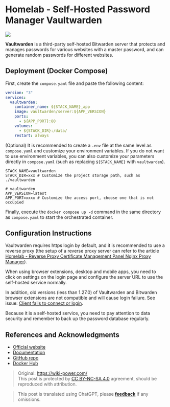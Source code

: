 # Homelab - Self-Hosted Password Manager Vaultwarden

![](https://img.wiki-power.com/d/wiki-media/img/20230304195414.jpg)

**Vaultwarden** is a third-party self-hosted Bitwarden server that protects and manages passwords for various websites with a master password, and can generate random passwords for different websites.

## Deployment (Docker Compose)

First, create the `compose.yaml` file and paste the following content:

```yaml title="compose.yaml"
version: "3"
services:
  vaultwarden:
    container_name: ${STACK_NAME}_app
    image: vaultwarden/server:${APP_VERSION}
    ports:
      - ${APP_PORT}:80
    volumes:
      - ${STACK_DIR}:/data/
    restart: always
```

(Optional) It is recommended to create a `.env` file at the same level as `compose.yaml` and customize your environment variables. If you do not want to use environment variables, you can also customize your parameters directly in `compose.yaml` (such as replacing `${STACK_NAME}` with `vaultwarden`).

```dotenv title=".env"
STACK_NAME=vaultwarden
STACK_DIR=xxx # Customize the project storage path, such as ./vaultwarden

# vaultwarden
APP_VERSION=latest
APP_PORT=xxxx # Customize the access port, choose one that is not occupied
```

Finally, execute the `docker compose up -d` command in the same directory as `compose.yaml` to start the orchestrated container.

## Configuration Instructions

Vaultwarden requires https login by default, and it is recommended to use a reverse proxy (the setup of a reverse proxy server can refer to the article [Homelab - Reverse Proxy Certificate Management Panel Nginx Proxy Manager](https://wiki-power.com/en/Homelab-%E5%8F%8D%E4%BB%A3%E8%AF%81%E4%B9%A6%E7%AE%A1%E7%90%86%E9%9D%A2%E6%9D%BFNginxProxyManager/)).

When using browser extensions, desktop and mobile apps, you need to click on settings on the login page and configure the server URL to use the self-hosted service normally.

In addition, old versions (less than 1.27.0) of Vaultwarden and Bitwarden browser extensions are not compatible and will cause login failure. See issue: [Client fails to connect or login](https://github.com/dani-garcia/vaultwarden/issues/3082).

Because it is a self-hosted service, you need to pay attention to data security and remember to back up the password database regularly.

## References and Acknowledgments

- [Official website](https://github.com/dani-garcia/vaultwarden/wiki)
- [Documentation](https://github.com/dani-garcia/vaultwarden/wiki/Using-Docker-Compose)
- [GitHub repo](https://github.com/dani-garcia/vaultwarden)
- [Docker Hub](https://hub.docker.com/r/vaultwarden/server)

> Original: <https://wiki-power.com/>  
> This post is protected by [CC BY-NC-SA 4.0](https://creativecommons.org/licenses/by/4.0/deed.en) agreement, should be reproduced with attribution.

> This post is translated using ChatGPT, please [**feedback**](https://github.com/linyuxuanlin/Wiki_MkDocs/issues/new) if any omissions.
